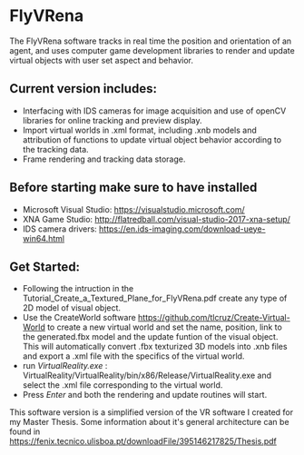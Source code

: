 # FlyVRena

The FlyVRena software tracks in real time the position and orientation of an agent, and uses computer game development libraries to render and update virtual objects with user set aspect and behavior. 

## Current version includes:
 - Interfacing with IDS cameras for image acquisition and use of openCV libraries for online tracking and preview display.
 - Import virtual worlds in .xml format, including .xnb models and attribution of functions to update virtual object behavior according to the tracking data.
 - Frame rendering and tracking data storage.

## Before starting make sure to have installed
 - Microsoft Visual Studio: https://visualstudio.microsoft.com/
 - XNA Game Studio: http://flatredball.com/visual-studio-2017-xna-setup/
 - IDS camera drivers: https://en.ids-imaging.com/download-ueye-win64.html

## Get Started:
 - Following the intruction in the Tutorial_Create_a_Textured_Plane_for_FlyVRena.pdf create any type of 2D model of visual object.
 - Use the CreateWorld software https://github.com/tlcruz/Create-Virtual-World to create a new virtual world and set the name, position, link to the generated.fbx model and the update funtion of the visual object. This will automatically convert .fbx texturized 3D models into .xnb files and export a .xml file with the specifics of the virtual world.
 - run *VirtualReality.exe* : VirtualReality/VirtualReality/bin/x86/Release/VirtualReality.exe and select the .xml file corresponding to the virtual world.
 - Press *Enter* and both the rendering and update routines will start.
 

This software version is a simplified version of the VR software I created for my Master Thesis. Some information about it's general architecture can be found in https://fenix.tecnico.ulisboa.pt/downloadFile/395146217825/Thesis.pdf
